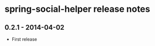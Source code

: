 spring-social-helper release notes
==================================

0.2.1 - 2014-04-02
------------------
- First release
